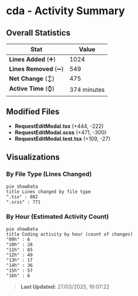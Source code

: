 # cda - Activity Summary 

## Overall Statistics

| Stat                   | Value                                                             |
| ---------------------- | ----------------------------------------------------------------- |
| **Lines Added** (➕)   | 1024                                          |
| **Lines Removed** (➖) | 549                                        |
| **Net Change** (↕)    | 475                |
| **Active Time** (⌚)   | 374 minutes |


## Modified Files
- **RequestEditModal.tsx** (+444, -222)
- **RequestEditModal.scss** (+471, -300)
- **RequestEditModal.test.tsx** (+109, -27)

## Visualizations

### By File Type (Lines Changed)

```mermaid
pie showData
title Lines changed by file type
".tsx" : 802
".scss" : 771
```

### By Hour (Estimated Activity Count)

```mermaid
pie showData
title Coding activity by hour (count of changes)
"09h" : 6
"10h" : 28
"11h" : 65
"12h" : 49
"13h" : 17
"14h" : 36
"15h" : 57
"16h" : 6
```


> **Last Updated:** 27/03/2025, 16:07:22